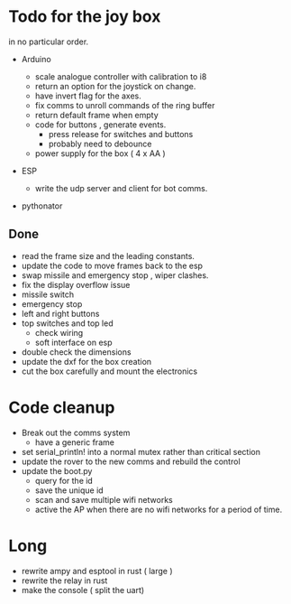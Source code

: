 # Todo for the joy box

in no particular order.

- Arduino
  - scale analogue controller with calibration to i8
  - return an option for the joystick on change.
  - have invert flag for the axes.
  - fix comms to unroll commands of the ring buffer 
  - return default frame when empty
  - code for buttons , generate events.
    - press release for switches and buttons
    - probably need to debounce
  - power supply for the box ( 4 x AA )


- ESP
  - write the udp server and client for bot comms.
- pythonator 
  


## Done
- read the frame size and the leading constants.
- update the code to move frames back to the esp
- swap missile and emergency stop , wiper clashes.
- fix the display overflow issue
- missile switch
- emergency stop 
- left and right buttons
- top switches and top led
  - check wiring
  - soft interface on esp
- double check the dimensions 
- update the dxf for the box creation
- cut the box carefully and mount the electronics 


# Code cleanup
- Break out the comms system
  - have a generic frame
- set serial_println! into a normal mutex rather than critical section
- update the rover to the new comms and rebuild the control
- update the boot.py
  - query for the id
  - save the unique id 
  - scan and save multiple wifi networks
  - active the AP when there are no wifi networks for a period of time.

 
# Long
- rewrite ampy and esptool in rust ( large ) 
- rewrite the relay in rust
- make the console ( split the uart)